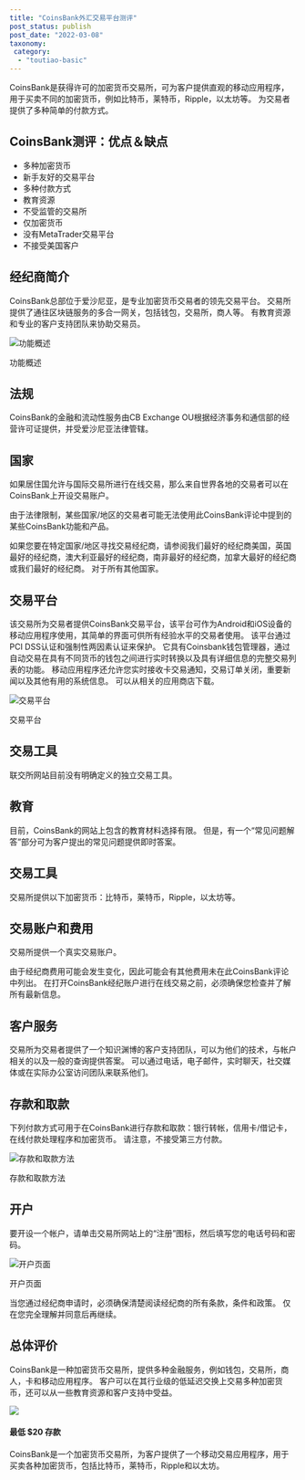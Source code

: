 ```yaml
---
title: "CoinsBank外汇交易平台测评"
post_status: publish
post_date: "2022-03-08"
taxonomy:
 category: 
  - "toutiao-basic"
---
```


CoinsBank是获得许可的加密货币交易所，可为客户提供直观的移动应用程序，用于买卖不同的加密货币，例如比特币，莱特币，Ripple，以太坊等。 为交易者提供了多种简单的付款方式。

## CoinsBank测评：优点＆缺点
- 多种加密货币
- 新手友好的交易平台
- 多种付款方式
- 教育资源
- 不受监管的交易所
- 仅加密货币
- 没有MetaTrader交易平台
- 不接受美国客户


## 经纪商简介

CoinsBank总部位于爱沙尼亚，是专业加密货币交易者的领先交易平台。 交易所提供了通往区块链服务的多合一网关，包括钱包，交易所，商人等。 有教育资源和专业的客户支持团队来协助交易员。

![功能概述](https://cdn.fendou.la/funstoutiao/2020/10/CoinsBank-Review-Features-Overview.jpg "功能概述")

功能概述

## 法规

CoinsBank的金融和流动性服务由CB Exchange OU根据经济事务和通信部的经营许可证提供，并受爱沙尼亚法律管辖。

## 国家

如果居住国允许与国际交易所进行在线交易，那么来自世界各地的交易者可以在CoinsBank上开设交易账户。

由于法律限制，某些国家/地区的交易者可能无法使用此CoinsBank评论中提到的某些CoinsBank功能和产品。

如果您要在特定国家/地区寻找交易经纪商，请参阅我们最好的经纪商美国，英国最好的经纪商，澳大利亚最好的经纪商，南非最好的经纪商，加拿大最好的经纪商或我们最好的经纪商。 对于所有其他国家。

## 交易平台

该交易所为交易者提供CoinsBank交易平台，该平台可作为Android和iOS设备的移动应用程序使用，其简单的界面可供所有经验水平的交易者使用。 该平台通过PCI DSS认证和强制性两因素认证来保护。 它具有Coinsbank钱包管理器，通过自动交易在具有不同货币的钱包之间进行实时转换以及具有详细信息的完整交易列表的功能。 移动应用程序还允许您实时接收卡交易通知，交易订单关闭，重要新闻以及其他有用的系统信息。 可以从相关的应用商店下载。

![交易平台](https://cdn.fendou.la/funstoutiao/2020/10/CoinsBank-Review-Trading-Platform-906x1024.jpg "交易平台")

交易平台

## 交易工具

联交所网站目前没有明确定义的独立交易工具。

## 教育

目前，CoinsBank的网站上包含的教育材料选择有限。 但是，有一个“常见问题解答”部分可为客户提出的常见问题提供即时答案。

## 交易工具

交易所提供以下加密货币：比特币，莱特币，Ripple，以太坊等。

## 交易账户和费用

交易所提供一个真实交易账户。

由于经纪商费用可能会发生变化，因此可能会有其他费用未在此CoinsBank评论中列出。 在打开CoinsBank经纪账户进行在线交易之前，必须确保您检查并了解所有最新信息。

## 客户服务

交易所为交易者提供了一个知识渊博的客户支持团队，可以为他们的技术，与帐户相关的以及一般的查询提供答案。 可以通过电话，电子邮件，实时聊天，社交媒体或在实际办公室访问团队来联系他们。

## 存款和取款

下列付款方式可用于在CoinsBank进行存款和取款：银行转帐，信用卡/借记卡，在线付款处理程序和加密货币。 请注意，不接受第三方付款。

![存款和取款方法](https://cdn.fendou.la/funstoutiao/2020/10/CoinsBank-Review-Deposit-and-Withdrawal-Methods-.jpg "存款和取款方法")

存款和取款方法

## 开户

要开设一个帐户，请单击交易所网站上的“注册”图标，然后填写您的电话号码和密码。

![开户页面](https://cdn.fendou.la/funstoutiao/2020/10/CoinsBank-Review-Account-Opening-Page.jpg "开户页面")

开户页面

当您通过经纪商申请时，必须确保清楚阅读经纪商的所有条款，条件和政策。 仅在您完全理解并同意后再继续。

## 总体评价

CoinsBank是一种加密货币交易所，提供多种金融服务，例如钱包，交易所，商人，卡和移动应用程序。 客户可以在其行业级的低延迟交换上交易多种加密货币，还可以从一些教育资源和客户支持中受益。

![](https://cdn.fendou.la/funstoutiao/2020/10/CoinsBank-Logo.png)

#### 最低 **$20** 存款

CoinsBank是一个加密货币交易所，为客户提供了一个移动交易应用程序，用于买卖各种加密货币，包括比特币，莱特币，Ripple和以太坊。
